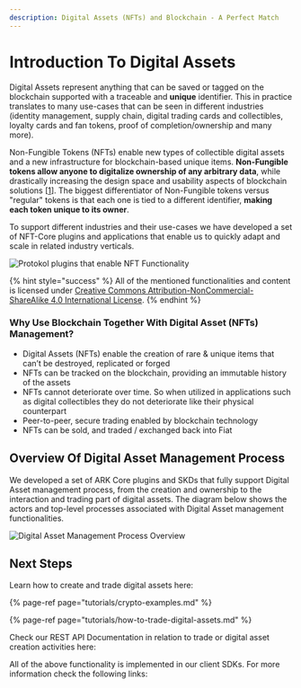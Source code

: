 ```yaml
---
description: Digital Assets (NFTs) and Blockchain - A Perfect Match
---
```


# Introduction To Digital Assets

Digital Assets represent anything that can be saved or tagged on the blockchain supported with a traceable and **unique** identifier. This in practice translates to many use-cases that can be seen in different industries \(identity management, supply chain,  digital trading cards and collectibles, loyalty cards and fan tokens, proof of completion/ownership and many more\). 

Non-Fungible Tokens \(NFTs\) enable new types of collectible digital assets and a new infrastructure for blockchain-based unique items. **Non-Fungible tokens allow anyone to digitalize ownership of any arbitrary data**, while drastically increasing the design space and usability aspects of blockchain solutions \[[1](https://education.district0x.io/general-topics/understanding-ethereum/erc-721-tokens/)\]. The biggest differentiator of Non-Fungible tokens versus "regular" tokens is that each one is tied to a different identifier, **making each token unique to its owner**.  
  
To support different industries and their use-cases we have developed a set of NFT-Core plugins and applications that enable us to quickly adapt and scale in related industry verticals. 

![Protokol plugins that enable NFT Functionality](.gitbook/assets/nft-protokol%20%282%29.png)

{% hint style="success" %}
All of the mentioned functionalities and content is licensed under [Creative Commons Attribution-NonCommercial-ShareAlike 4.0 International License](https://creativecommons.org/licenses/by-nc-sa/4.0/).
{% endhint %}

### Why Use Blockchain Together With Digital Asset \(NFTs\) Management? 

* Digital Assets \(NFTs\) enable the creation of rare & unique items that can’t be destroyed, replicated or forged 
* NFTs can be tracked on the blockchain, providing an immutable history of the assets 
* NFTs cannot deteriorate over time. So when utilized in applications such as digital collectibles they do not deteriorate like their physical counterpart
* Peer-to-peer, secure trading enabled by blockchain technology 
* NFTs can be sold, and traded / exchanged back into Fiat

## Overview Of Digital Asset Management Process 

We developed a set of ARK Core plugins and SKDs that fully support Digital Asset management process,  from the creation and ownership to the interaction and trading part of digital assets. The diagram below shows the actors and top-level processes associated with Digital Asset management functionalities.

![Digital Asset Management Process Overview](.gitbook/assets/nft-5-.svg)

## Next Steps

Learn how to create and trade digital assets here:

{% page-ref page="tutorials/crypto-examples.md" %}

{% page-ref page="tutorials/how-to-trade-digital-assets.md" %}

Check our REST API Documentation in relation to trade or digital asset creation activities here:

All of the above functionality is  implemented in our client SDKs. For more information check the following links:







